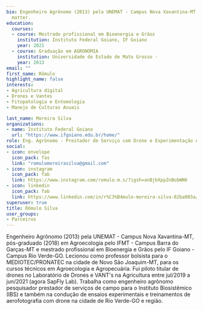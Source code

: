 ```yaml
---
bio: Engenheiro Agrônomo (2013) pela UNEMAT - Campus Nova Xavantina-MT, pós-graduado (2018) em Agroecologia pelo IFMT - Campus Barra do Garças-MT e mestrado profissional em Bioenergia e Grãos pelo IF Goiano - Campus Rio Verde-GO. Lecionou como professor bolsista para o MEDIOTEC/PRONATEC na cidade de Novo São Joaquim-MT, para os cursos técnicos em Agroecologia e Agropecuária. Fui piloto titular de drones no Laboratório de Drones e VANT's na Agricultura entre jul/2019 a jun/2021 (agora SapFly Lab). Trabalha como engenheiro agrônomo pesquisador prestador de serviços de campo para o Instituto Biosistêmico (IBS) e também na condução de ensaios experimentais e treinamentos de aerofotografia com drone na cidade de Rio Verde-GO e região.
  matter.
education:
  courses:
  - course: Mestrado profissional em Bioenergia e Grãos
    institution: Instituto Federal Goiano, IF Goiano
    year: 2021
  - course: Graduação em AGRONOMIA
    institution: Universidade do Estado de Mato Grosso -
    year: 2013
email: ""
first_name: Rômulo
highlight_name: false
interests:
- Agricultura digital
- Drones e Vantes
- Fitopatologia e Entomologia
- Manejo de Culturas Anuais

last_name: Moreira Silva
organizations:
- name: Instituto Federal Goiano
  url: "https://www.ifgoiano.edu.br/home/"
role: Eng. Agrônomo - Prestador de Serviço com Drone e Experimentação Agrícola
social:
- icon: envelope
  icon_pack: fas
  link: "romulomoreirasilva@gmail.com" 
- icon: instagram
  icon_pack: fab
  link: https://www.instagram.com/romulo.m.s/?igsh=anBjbXppZnBobWN6
- icon: linkedin
  icon_pack: fab
  link: https://www.linkedin.com/in/r%C3%B4mulo-moreira-silva-82ba003a/?originalSubdomain=br
superuser: true
title: Rômulo Silva
user_groups:
- Parceiros
---
```


Engenheiro Agrônomo (2013) pela UNEMAT - Campus Nova Xavantina-MT, pós-graduado (2018) em Agroecologia pelo IFMT - Campus Barra do Garças-MT e mestrado profissional em Bioenergia e Grãos pelo IF Goiano - Campus Rio Verde-GO. Lecionou como professor bolsista para o MEDIOTEC/PRONATEC na cidade de Novo São Joaquim-MT, para os cursos técnicos em Agroecologia e Agropecuária. Fui piloto titular de drones no Laboratório de Drones e VANT's na Agricultura entre jul/2019 a jun/2021 (agora SapFly Lab). Trabalha como engenheiro agrônomo pesquisador prestador de serviços de campo para o Instituto Biosistêmico (IBS) e também na condução de ensaios experimentais e treinamentos de aerofotografia com drone na cidade de Rio Verde-GO e região.
